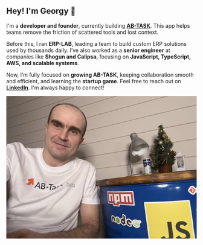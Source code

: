 ## Hey! I'm Georgy 👋  

I'm a **developer and founder**, currently building [**AB-TASK**](https://ab-task.com). This app helps teams remove the friction of scattered tools and lost context.  

Before this, I ran **ERP-LAB**, leading a team to build custom ERP solutions used by thousands daily. I’ve also worked as a **senior engineer** at companies like **Shogun and Calipsa**, focusing on **JavaScript, TypeScript, AWS, and scalable systems**.  

Now, I’m fully focused on **growing AB-TASK**, keeping collaboration smooth and efficient, and learning the **startup game**. Feel free to reach out on [**LinkedIn**](https://www.linkedin.com/in/gnemtsov/). I'm always happy to connect!  

![Georgy](/me.jpg)